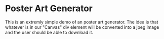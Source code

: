 # Poster Art Generator
This is an extremly simple demo of an poster art generator. The idea is that whatever is in our "Canvas" div element will be converted into a jpeg image and the user should be able to download it.
